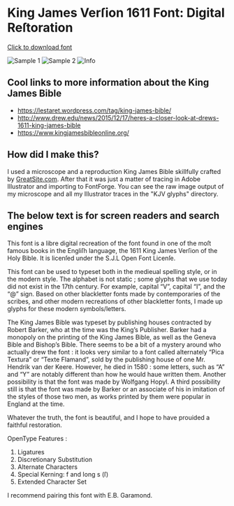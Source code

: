 King James Verſion 1611 Font: Digital Reſtoration
=================================================

[Click to download font](https://github.com/ctrlcctrlv/kjv1611/raw/master/KJV1611.otf)

![Sample 1](https://raw.githubusercontent.com/ctrlcctrlv/kjv1611/master/sample1-01.jpg)
![Sample 2](https://raw.githubusercontent.com/ctrlcctrlv/kjv1611/master/sample2-01.jpg)
![Info](https://raw.githubusercontent.com/ctrlcctrlv/kjv1611/master/info.png)

## Cool links to more information about the King James Bible

* https://lestaret.wordpress.com/tag/king-james-bible/
* http://www.drew.edu/news/2015/12/17/heres-a-closer-look-at-drews-1611-king-james-bible
* https://www.kingjamesbibleonline.org/

## How did I make this?

I used a microscope and a reproduction King James Bible skillfully crafted by [GreatSite.com](http://greatsite.com/facsimile-reproductions/kingjames-1611.html). After that it was just a matter of tracing in Adobe Illustrator and importing to FontForge. You can see the raw image output of my microscope and all my Illustrator traces in the "KJV glyphs" directory. 

## The below text is for screen readers and search engines

This font is a libre digital recreation of the font found in one of the moſt famous books in the Engliſh language, the 1611 King James Verſion of the Holy Bible. It is licenſed under the S.J.L Open Font Licenſe.

This font can be used to typeset both in the medieual spelling style, or in the modern style. The alphabet is not static ; some glyphs that we use today did not exist in the 17th century. For example, capital “V”, capital “I”, and the “@” sign. Based on other blackletter fonts made by contemporaries of the scribes, and other modern recreations of other blackletter fonts, I made up glyphs for these modern symbols/letters.

The King James Bible was typeset by publishing houses contracted by Robert Barker, who at the time was the King’s Publisher. Barker had a monopoly on the printing of the King James Bible, as well as the Geneva Bible and Bishop’s Bible. There seems to be a bit of a mystery around who actually drew the font : it looks very similar to a font called alternately “Pica Textura” or “Texte Flamand”, sold by the publishing house of one Mr. Hendrik van der Keere. However, he died in 1580 : some letters, such as “A” and “Y” are notably different than how he would haue written them. Another possibility is that the font was made by Wolfgang Hopyl. A third possibility still is that the font was made by Barker or an associate of his in imitation of the styles of those two men, as works printed by them were popular in England at the time.

Whatever the truth, the font is beautiful, and I hope to have prouided a faithful restoration. 

OpenType Features :
1. Ligatures
2. Discretionary Substitution
3. Alternate Characters
4. Special Kerning: f and long s (ſ)
5. Extended Character Set

I recommend pairing this font with E.B. Garamond.
